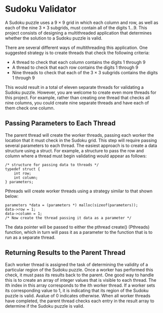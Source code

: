 # Sudoku Validator
A Sudoku puzzle uses a 9 × 9 grid in which each column and row, as well as each of the nine 3 × 3 subgrids, must contain all of the digits 1...9. This project consists of designing a multithreaded application that determines whether the solution to a Sudoku puzzle is valid.

There are several different ways of multithreading this application. One suggested strategy is to create threads that check the following criteria:

- A thread to check that each column contains the digits 1 through 9
- A thread to check that each row contains the digits 1 through 9
- Nine threads to check that each of the 3 × 3 subgrids contains the digits 1 through 9

This would result in a total of eleven separate threads for validating a Sudoku puzzle.  However, you are welcome to create even more threads for this project.  For example, rather than creating one thread that checks all nine columns, you could create nine separate threads and have each of them check one column.

## Passing Parameters to Each Thread

The parent thread will create the worker threads, passing each worker the location that it must check in the Sudoku grid.  This step will require passing several parameters to each thread. The easiest approach is to create a data structure using a struct.  For example, a structure to pass the row and column where a thread must begin validating would appear as follows:
```
/* structure for passing data to threads */
typedef struct {
    int row;
    int column;
} parameters;
```
Pthreads will create worker threads using a strategy similar to that shown below:
```
parameters *data = (parameters *) malloc(sizeof(parameters));
data->row = 1;
data->column = 1;
/* Now create the thread passing it data as a parameter */
```
The data pointer will be passed to either the pthread create() (Pthreads) function, which in turn will pass it as a parameter to the function that is to run as a separate thread.

## Returning Results to the Parent Thread

Each worker thread is assigned the task of determining the validity of a particular region of the Sudoku puzzle. Once a worker has performed this check, it must pass its results back to the parent. One good way to handle this is to create an array of integer values that is visible to each thread. The ith index in this array corresponds to the ith worker thread. If a worker sets its corresponding value to 1, it is indicating that its region of the Sudoku puzzle is valid. Avalue of 0 indicates otherwise. When all worker threads have completed, the parent thread checks each entry in the result array to determine if the Sudoku puzzle is valid.

